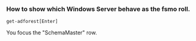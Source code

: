 ### How to show which Windows Server behave as the fsmo roll.

    get-adforest[Enter]

You focus the "SchemaMaster" row.
